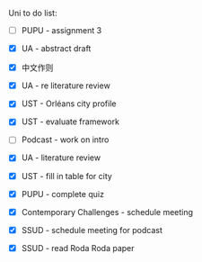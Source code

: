 Uni to do list:
- [ ] PUPU - assignment 3
- [x] UA - abstract draft
- [x] 中文作则
- [x] UA - re literature review
- [x] UST - Orléans city profile
- [x] UST - evaluate framework
- [ ] Podcast - work on intro
- [x] UA - literature review
- [x] UST - fill in table for city
- [x] PUPU - complete quiz 
- [x] Contemporary Challenges - schedule meeting
- [x] SSUD - schedule meeting for podcast
- [x] SSUD - read Roda Roda paper

